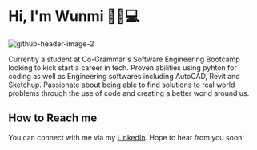 # Hi, I'm Wunmi 👋🏾💻
![github-header-image-2](https://github.com/Wumzz17/Wumzz17/assets/165505912/962f5df8-ecfe-45e3-99a4-f78f7c5091a7)

Currently a student at Co-Grammar's Software Engineering Bootcamp looking to kick start a career in tech.
Proven abilities using pyhton for coding as well as Engineering softwares including AutoCAD, Revit and Sketchup.
Passionate about being able to find solutions to real world problems through the use of code and creating a better world around us.


## How to Reach me
You can connect with me via my [LinkedIn](https://www.linkedin.com/in/wunmi-ajose/).
Hope to hear from you soon!

<!--
**Wumzz17/Wumzz17** is a ✨ _special_ ✨ repository because its `README.md` (this file) appears on your GitHub profile.

Here are some ideas to get you started:

- 🔭 I’m currently working on ...
- 🌱 I’m currently learning ...
- 👯 I’m looking to collaborate on ...
- 🤔 I’m looking for help with ...
- 💬 Ask me about ...
- 📫 How to reach me: ...
- 😄 Pronouns: ...
- ⚡ Fun fact: ...
-->
